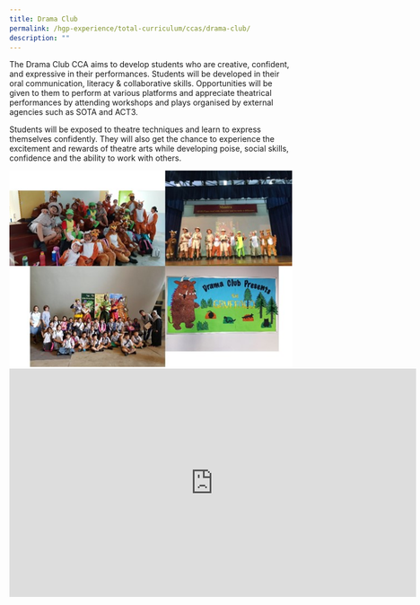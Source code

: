```yaml
---
title: Drama Club
permalink: /hgp-experience/total-curriculum/ccas/drama-club/
description: ""
---
```

<p>The Drama Club CCA aims to develop students who are creative, confident, and expressive in their performances. Students will be developed in their oral communication, literacy &amp; collaborative skills. Opportunities will be given to them to perform at various platforms and appreciate theatrical performances by attending workshops and plays organised by external agencies such as SOTA and ACT3. </p>
<p>Students will be exposed to theatre techniques and learn to express themselves confidently. They will also get the chance to experience the excitement and rewards of theatre arts while developing poise, social skills, confidence and the ability to work with others.</p>
<img src="/images/drama.jpg"><br>
<iframe width="725" height="407" src="https://www.youtube.com/embed/N0-4TTSRLvY" title="Drama CCA Showcase" frameborder="0" allow="accelerometer; autoplay; clipboard-write; encrypted-media; gyroscope; picture-in-picture" allowfullscreen></iframe>